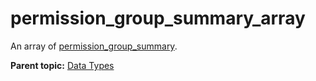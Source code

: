 # permission\_group\_summary\_array

An array of [permission\_group\_summary](r_permission_group_summary.md#).

**Parent topic:** [Data Types](../data_types/c_datatypes.md)


